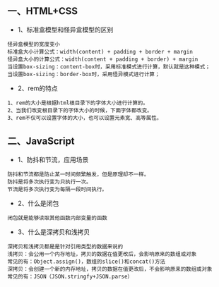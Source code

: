 ## 一、HTML+CSS
+ 1、标准盒模型和怪异盒模型的区别
```
怪异盒模型的宽度变小
标准盒大小计算公式：width(content) + padding + border + margin 
怪异盒大小的计算公式：width(content + padding + border) + margin
当设置box-sizing：content-box时，采用标准模式进行计算，默认就是这种模式；
当设置box-sizing：border-box时，采用怪异模式进行计算；
```

+ 2、rem的特点
```
1、rem的大小是根据html根目录下的字体大小进行计算的。 
2、当我们改变根目录下的字体大小的时候，下面字体都改变。 
3、rem不仅可以设置字体的大小，也可以设置元素宽、高等属性。
```

## 二、JavaScript

+ 1、防抖和节流，应用场景
```
防抖和节流都是防止某一时间频繁触发，但是原理却不一样。 
防抖是将多次执行变为只执行一次。
节流是将多次执行变为每隔一段时间执行。
```
+ 2、什么是闭包
```
闭包就是能够读取其他函数内部变量的函数
```

+ 3、什么是深拷贝和浅拷贝
```
深拷贝和浅拷贝都是是针对引用类型的数据来说的
浅拷贝：会公用一个内存地址，拷贝的数据在值更改后，会影响原来的数组或对象
常见的有：Object.assign()，数组的slice()和concat()方法
深拷贝：会创建一个新的内存地址，拷贝的数据在值更改后，不会影响原来的数组或对象
常见的有：JSON（JSON.stringfy+JSON.parse）
```